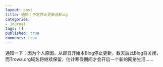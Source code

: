 ```yaml
---
layout: post
title: 通知：予定停止更新此Blog
categories:
- Journal
tags: []
published: true
comments: true
---
```

<p>通知一下：因为个人原因，从即日开始本Blog停止更新，数天后此Blog将关闭，而Trowa.org域名将继续保留，估计寒假期间才会开启一个新的网络生活……</p>
